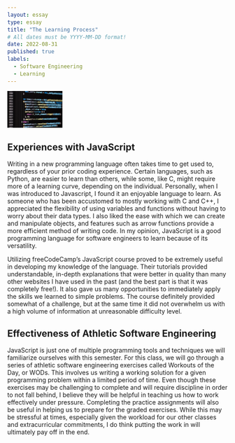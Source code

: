 ```yaml
---
layout: essay
type: essay
title: "The Learning Process"
# All dates must be YYYY-MM-DD format!
date: 2022-08-31
published: true
labels:
  - Software Engineering
  - Learning
---
```


<img width="25%" class="rounded float-start pe-4" src="../img/programming.jpg">

## Experiences with JavaScript

Writing in a new programming language often takes time to get used to, regardless of your prior coding experience. Certain languages, such as Python, are easier to learn than others, while some, like C, might require more of a learning curve, depending on the individual. Personally, when I was introduced to Javascript, I found it an enjoyable language to learn. As someone who has been accustomed to mostly working with C and C++, I appreciated the flexibility of using variables and functions without having to worry about their data types. I also liked the ease with which we can create and manipulate objects, and features such as arrow functions provide a more efficient method of writing code. In my opinion, JavaScript is a good programming language for software engineers to learn because of its versatility.

Utilizing freeCodeCamp’s JavaScript course proved to be extremely useful in developing my knowledge of the language. Their tutorials provided understandable, in-depth explanations that were better in quality than many other websites I have used in the past (and the best part is that it was completely free!). It also gave us many opportunities to immediately apply the skills we learned to simple problems. The course definitely provided somewhat of a challenge, but at the same time it did not overwhelm us with a high volume of information at unreasonable difficulty level. 

## Effectiveness of Athletic Software Engineering

JavaScript is just one of multiple programming tools and techniques we will familiarize ourselves with this semester. For this class, we will go through a series of athletic software engineering exercises called Workouts of the Day, or WODs. This involves us writing a working solution for a given programming problem within a limited period of time. Even though these exercises may be challenging to complete and will require discipline in order to not fall behind, I believe they will be helpful in teaching us how to work effectively under pressure. Completing the practice assignments will also be useful in helping us to prepare for the graded exercises. While this may be stressful at times, especially given the workload for our other classes and extracurricular commitments, I do think putting the work in will ultimately pay off in the end. 
